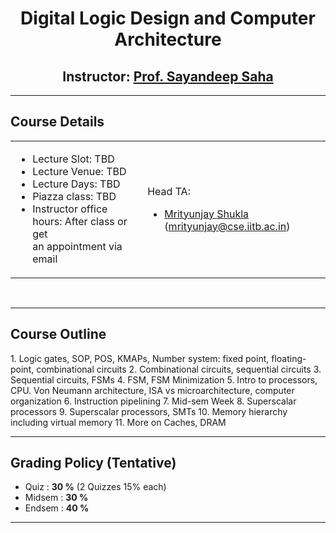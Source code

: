 <center>
    <h1>Digital Logic Design and Computer Architecture</h1>
    <h2>Instructor: <a href="https://sites.google.com/view/sayandeepsaha/home" target=_blank>Prof. Sayandeep Saha</a></h2>
</center>

---------

<h2>Course Details</h2>


<table>

<tr>
<td>

* Lecture Slot: TBD
* Lecture Venue: TBD
* Lecture Days: TBD
* Piazza class: TBD
* Instructor office hours: After class or get \
an appointment via email

</td>
<td>

Head TA:
- [Mrityunjay Shukla](https://mrityunjayshukla411.github.io/) (mrityunjay@cse.iitb.ac.in)

</td>
</tr>
</table>

<br>

---------

<h2>Course Outline</h2>
1. Logic gates, SOP, POS, KMAPs, Number system: fixed point, floating-point, combinational circuits 
2. Combinational circuits, sequential circuits 
3. Sequential circuits, FSMs 
4. FSM, FSM Minimization 
5. Intro to processors, CPU. Von Neumann architecture, ISA vs microarchitecture, computer organization 
6. Instruction pipelining 
7. Mid-sem Week 
8. Superscalar processors 
9. Superscalar processors, SMTs 
10. Memory hierarchy including virtual memory 
11. More on Caches, DRAM 
<br>

---------

<h2>Grading Policy (Tentative)</h2>

- Quiz                     : **30 %** (2 Quizzes 15% each)
- Midsem                   : **30 %**
- Endsem                   : **40 %**

---------

